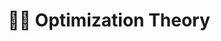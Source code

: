 ---
title: "🧐💸 Optimization Theory"
permalink: /math/optimization-theory/
layout: category
author_profile: false
taxonomy: Optimization Theory
---